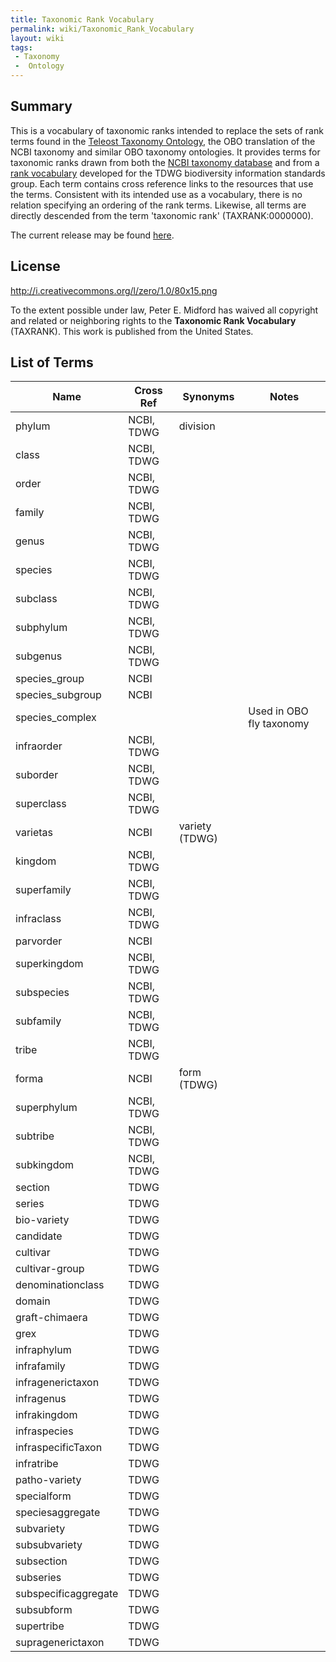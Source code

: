 ```yaml
---
title: Taxonomic Rank Vocabulary
permalink: wiki/Taxonomic_Rank_Vocabulary
layout: wiki
tags:
 - Taxonomy
 -  Ontology
---
```


## Summary

This is a vocabulary of taxonomic ranks intended to replace the sets of
rank terms found in the
<a href="Teleost_Taxonomy_Ontology" class="wikilink"
title="Teleost Taxonomy Ontology">Teleost Taxonomy Ontology</a>, the OBO
translation of the NCBI taxonomy and similar OBO taxonomy ontologies. It
provides terms for taxonomic ranks drawn from both the [NCBI taxonomy
database](http://www.ncbi.nlm.nih.gov/Taxonomy/) and from a [rank
vocabulary](http://rs.tdwg.org/ontology/voc/TaxonRank) developed for the
TDWG biodiversity information standards group. Each term contains cross
reference links to the resources that use the terms. Consistent with its
intended use as a vocabulary, there is no relation specifying an
ordering of the rank terms. Likewise, all terms are directly descended
from the term 'taxonomic rank' (TAXRANK:0000000).

The current release may be found
[here](https://phenoscape.svn.sourceforge.net/svnroot/phenoscape/trunk/vocab/taxonomic_rank.obo).

## License

<span class="plainlinks">[<http://i.creativecommons.org/l/zero/1.0/80x15.png>](http://creativecommons.org/publicdomain/zero/1.0/)</span>

To the extent possible under law, Peter E. Midford has waived all
copyright and related or neighboring rights to the **Taxonomic Rank
Vocabulary** (TAXRANK). This work is published from the United States.

## List of Terms

| Name                 | Cross Ref  | Synonyms       | Notes                    |
|----------------------|------------|----------------|--------------------------|
| phylum               | NCBI, TDWG | division       |                          |
| class                | NCBI, TDWG |                |                          |
| order                | NCBI, TDWG |                |                          |
| family               | NCBI, TDWG |                |                          |
| genus                | NCBI, TDWG |                |                          |
| species              | NCBI, TDWG |                |                          |
| subclass             | NCBI, TDWG |                |                          |
| subphylum            | NCBI, TDWG |                |                          |
| subgenus             | NCBI, TDWG |                |                          |
| species_group        | NCBI       |                |                          |
| species_subgroup     | NCBI       |                |                          |
| species_complex      |            |                | Used in OBO fly taxonomy |
| infraorder           | NCBI, TDWG |                |                          |
| suborder             | NCBI, TDWG |                |                          |
| superclass           | NCBI, TDWG |                |                          |
| varietas             | NCBI       | variety (TDWG) |                          |
| kingdom              | NCBI, TDWG |                |                          |
| superfamily          | NCBI, TDWG |                |                          |
| infraclass           | NCBI, TDWG |                |                          |
| parvorder            | NCBI       |                |                          |
| superkingdom         | NCBI, TDWG |                |                          |
| subspecies           | NCBI, TDWG |                |                          |
| subfamily            | NCBI, TDWG |                |                          |
| tribe                | NCBI, TDWG |                |                          |
| forma                | NCBI       | form (TDWG)    |                          |
| superphylum          | NCBI, TDWG |                |                          |
| subtribe             | NCBI, TDWG |                |                          |
| subkingdom           | NCBI, TDWG |                |                          |
| section              | TDWG       |                |                          |
| series               | TDWG       |                |                          |
| bio-variety          | TDWG       |                |                          |
| candidate            | TDWG       |                |                          |
| cultivar             | TDWG       |                |                          |
| cultivar-group       | TDWG       |                |                          |
| denominationclass    | TDWG       |                |                          |
| domain               | TDWG       |                |                          |
| graft-chimaera       | TDWG       |                |                          |
| grex                 | TDWG       |                |                          |
| infraphylum          | TDWG       |                |                          |
| infrafamily          | TDWG       |                |                          |
| infragenerictaxon    | TDWG       |                |                          |
| infragenus           | TDWG       |                |                          |
| infrakingdom         | TDWG       |                |                          |
| infraspecies         | TDWG       |                |                          |
| infraspecificTaxon   | TDWG       |                |                          |
| infratribe           | TDWG       |                |                          |
| patho-variety        | TDWG       |                |                          |
| specialform          | TDWG       |                |                          |
| speciesaggregate     | TDWG       |                |                          |
| subvariety           | TDWG       |                |                          |
| subsubvariety        | TDWG       |                |                          |
| subsection           | TDWG       |                |                          |
| subseries            | TDWG       |                |                          |
| subspecificaggregate | TDWG       |                |                          |
| subsubform           | TDWG       |                |                          |
| supertribe           | TDWG       |                |                          |
| supragenerictaxon    | TDWG       |                |                          |
